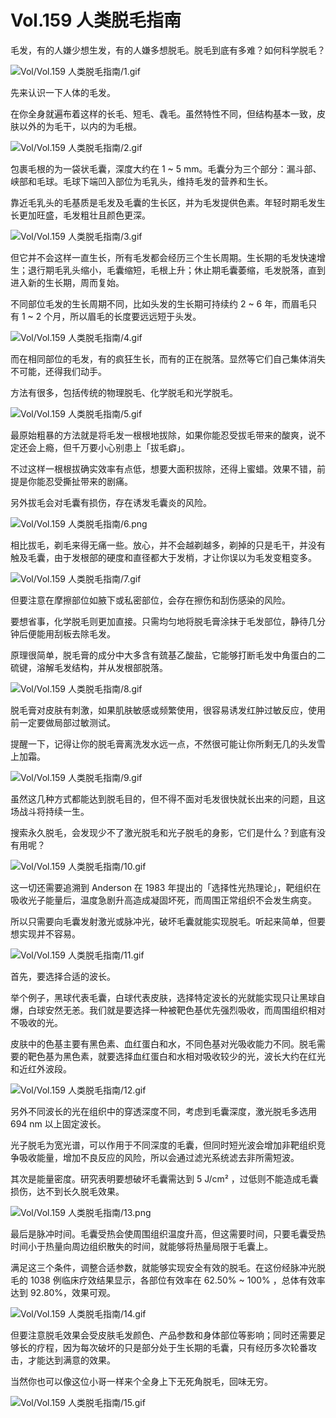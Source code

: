 # Vol.159 人类脱毛指南

毛发，有的人嫌少想生发，有的人嫌多想脱毛。脱毛到底有多难？如何科学脱毛？

![Vol/Vol.159 人类脱毛指南/1.gif](https://cdn.jsdelivr.net/gh/qiaoshouzi/static/image/Vol/Vol.159%20人类脱毛指南/1.gif)

先来认识一下人体的毛发。

在你全身就遍布着这样的长毛、短毛、毳毛。虽然特性不同，但结构基本一致，皮肤以外的为毛干，以内的为毛根。

![Vol/Vol.159 人类脱毛指南/2.gif](https://cdn.jsdelivr.net/gh/qiaoshouzi/static/image/Vol/Vol.159%20人类脱毛指南/2.gif)

包裹毛根的为一袋状毛囊，深度大约在 1 ~ 5 mm。毛囊分为三个部分：漏斗部、峡部和毛球。毛球下端凹入部位为毛乳头，维持毛发的营养和生长。

靠近毛乳头的毛基质是毛发及毛囊的生长区，并为毛发提供色素。年轻时期毛发生长更加旺盛，毛发粗壮且颜色更深。

![Vol/Vol.159 人类脱毛指南/3.gif](https://cdn.jsdelivr.net/gh/qiaoshouzi/static/image/Vol/Vol.159%20人类脱毛指南/3.gif)

但它并不会这样一直生长，所有毛发都会经历三个生长周期。生长期的毛发快速增生；退行期毛乳头缩小，毛囊缩短，毛根上升；休止期毛囊萎缩，毛发脱落，直到进入新的生长期，周而复始。

不同部位毛发的生长周期不同，比如头发的生长期可持续约 2 ~ 6 年，而眉毛只有 1 ~ 2 个月，所以眉毛的长度要远远短于头发。

![Vol/Vol.159 人类脱毛指南/4.gif](https://cdn.jsdelivr.net/gh/qiaoshouzi/static/image/Vol/Vol.159%20人类脱毛指南/4.gif)

而在相同部位的毛发，有的疯狂生长，而有的正在脱落。显然等它们自己集体消失不可能，还得我们动手。

方法有很多，包括传统的物理脱毛、化学脱毛和光学脱毛。

![Vol/Vol.159 人类脱毛指南/5.gif](https://cdn.jsdelivr.net/gh/qiaoshouzi/static/image/Vol/Vol.159%20人类脱毛指南/5.gif)

最原始粗暴的方法就是将毛发一根根地拔除，如果你能忍受拔毛带来的酸爽，说不定还会上瘾，但千万要小心别患上「拔毛癖」。

不过这样一根根拔确实效率有点低，想要大面积拔除，还得上蜜蜡。效果不错，前提是你能忍受撕扯带来的剧痛。

另外拔毛会对毛囊有损伤，存在诱发毛囊炎的风险。

![Vol/Vol.159 人类脱毛指南/6.png](https://cdn.jsdelivr.net/gh/qiaoshouzi/static/image/Vol/Vol.159%20人类脱毛指南/6.png)

相比拔毛，剃毛来得无痛一些。放心，并不会越剃越多，剃掉的只是毛干，并没有触及毛囊，由于发根部的硬度和直径都大于发梢，才让你误以为毛发变粗变多。

![Vol/Vol.159 人类脱毛指南/7.gif](https://cdn.jsdelivr.net/gh/qiaoshouzi/static/image/Vol/Vol.159%20人类脱毛指南/7.gif)

但要注意在摩擦部位如腋下或私密部位，会存在擦伤和刮伤感染的风险。

要想省事，化学脱毛则更加直接。只需均匀地将脱毛膏涂抹于毛发部位，静待几分钟后便能用刮板去除毛发。

原理很简单，脱毛膏的成分中大多含有巯基乙酸盐，它能够打断毛发中角蛋白的二硫键，溶解毛发结构，并从发根部脱落。

![Vol/Vol.159 人类脱毛指南/8.gif](https://cdn.jsdelivr.net/gh/qiaoshouzi/static/image/Vol/Vol.159%20人类脱毛指南/8.gif)

脱毛膏对皮肤有刺激，如果肌肤敏感或频繁使用，很容易诱发红肿过敏反应，使用前一定要做局部过敏测试。

提醒一下，记得让你的脱毛膏离洗发水远一点，不然很可能让你所剩无几的头发雪上加霜。

![Vol/Vol.159 人类脱毛指南/9.gif](https://cdn.jsdelivr.net/gh/qiaoshouzi/static/image/Vol/Vol.159%20人类脱毛指南/9.gif)

虽然这几种方式都能达到脱毛目的，但不得不面对毛发很快就长出来的问题，且这场战斗将持续一生。

搜索永久脱毛，会发现少不了激光脱毛和光子脱毛的身影，它们是什么？到底有没有用呢？

![Vol/Vol.159 人类脱毛指南/10.gif](https://cdn.jsdelivr.net/gh/qiaoshouzi/static/image/Vol/Vol.159%20人类脱毛指南/10.gif)

这一切还需要追溯到 Anderson 在 1983 年提出的「选择性光热理论」，靶组织在吸收光子能量后，温度急剧升高造成凝固坏死，而周围正常组织不会发生病变。

所以只需要向毛囊发射激光或脉冲光，破坏毛囊就能实现脱毛。听起来简单，但要想实现并不容易。

![Vol/Vol.159 人类脱毛指南/11.gif](https://cdn.jsdelivr.net/gh/qiaoshouzi/static/image/Vol/Vol.159%20人类脱毛指南/11.gif)

首先，要选择合适的波长。

举个例子，黑球代表毛囊，白球代表皮肤，选择特定波长的光就能实现只让黑球自爆，白球安然无恙。我们就是要选择一种被靶色基优先强烈吸收，而周围组织相对不吸收的光。

皮肤中的色基主要有黑色素、血红蛋白和水，不同色基对光吸收能力不同。脱毛需要的靶色基为黑色素，就要选择血红蛋白和水相对吸收较少的光，波长大约在红光和近红外波段。

![Vol/Vol.159 人类脱毛指南/12.gif](https://cdn.jsdelivr.net/gh/qiaoshouzi/static/image/Vol/Vol.159%20人类脱毛指南/12.gif)

另外不同波长的光在组织中的穿透深度不同，考虑到毛囊深度，激光脱毛多选用 694 nm 以上固定波长。

光子脱毛为宽光谱，可以作用于不同深度的毛囊，但同时短光波会增加非靶组织竞争吸收能量，增加不良反应的风险，所以会通过滤光系统滤去非所需短波。

其次是能量密度。研究表明要想破坏毛囊需达到 5 J/cm² ，过低则不能造成毛囊损伤，达不到长久脱毛效果。

![Vol/Vol.159 人类脱毛指南/13.png](https://cdn.jsdelivr.net/gh/qiaoshouzi/static/image/Vol/Vol.159%20人类脱毛指南/13.png)

最后是脉冲时间。毛囊受热会使周围组织温度升高，但这需要时间，只要毛囊受热时间小于热量向周边组织散失的时间，就能够将热量局限于毛囊上。

满足这三个条件，调整合适参数，就能够实现安全有效的脱毛。在这份经脉冲光脱毛的 1038 例临床疗效结果显示，各部位有效率在 62.50% ~ 100% ，总体有效率达到 92.80%，效果可观。

![Vol/Vol.159 人类脱毛指南/14.gif](https://cdn.jsdelivr.net/gh/qiaoshouzi/static/image/Vol/Vol.159%20人类脱毛指南/14.gif)

但要注意脱毛效果会受皮肤毛发颜色、产品参数和身体部位等影响；同时还需要足够长的疗程，因为每次破坏的只是部分处于生长期的毛囊，只有经历多次轮番攻击，才能达到满意的效果。

当然你也可以像这位小哥一样来个全身上下无死角脱毛，回味无穷。

![Vol/Vol.159 人类脱毛指南/15.gif](https://cdn.jsdelivr.net/gh/qiaoshouzi/static/image/Vol/Vol.159%20人类脱毛指南/15.gif)
